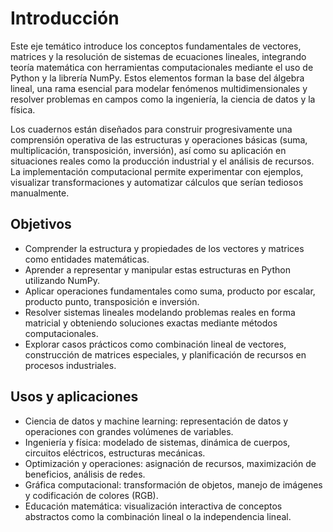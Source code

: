 # Introducción
Este eje temático introduce los conceptos fundamentales de vectores, matrices y la resolución de sistemas de ecuaciones lineales, integrando teoría matemática con herramientas computacionales mediante el uso de Python y la librería NumPy. Estos elementos forman la base del álgebra lineal, una rama esencial para modelar fenómenos multidimensionales y resolver problemas en campos como la ingeniería, la ciencia de datos y la física.

Los cuadernos están diseñados para construir progresivamente una comprensión operativa de las estructuras y operaciones básicas (suma, multiplicación, transposición, inversión), así como su aplicación en situaciones reales como la producción industrial y el análisis de recursos. La implementación computacional permite experimentar con ejemplos, visualizar transformaciones y automatizar cálculos que serían tediosos manualmente.

## Objetivos

* Comprender la estructura y propiedades de los vectores y matrices como entidades matemáticas.
* Aprender a representar y manipular estas estructuras en Python utilizando NumPy.
* Aplicar operaciones fundamentales como suma, producto por escalar, producto punto, transposición e inversión.
* Resolver sistemas lineales modelando problemas reales en forma matricial y obteniendo soluciones exactas mediante métodos computacionales.
* Explorar casos prácticos como combinación lineal de vectores, construcción de matrices especiales, y planificación de recursos en procesos industriales.

## Usos y aplicaciones

* Ciencia de datos y machine learning: representación de datos y operaciones con grandes volúmenes de variables.
* Ingeniería y física: modelado de sistemas, dinámica de cuerpos, circuitos eléctricos, estructuras mecánicas.
* Optimización y operaciones: asignación de recursos, maximización de beneficios, análisis de redes.
* Gráfica computacional: transformación de objetos, manejo de imágenes y codificación de colores (RGB).
* Educación matemática: visualización interactiva de conceptos abstractos como la combinación lineal o la independencia lineal.